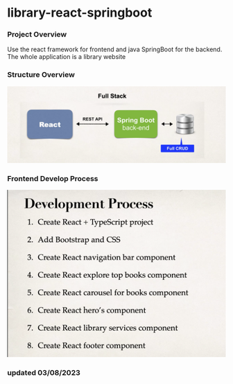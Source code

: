 # library-react-springboot

### Project Overview
Use the react framework for frontend and java SpringBoot for the backend. The whole application is a library website

### Structure Overview
![](structureMap.png)

### Frontend Develop Process
![](frontendStep.png)

### updated 03/08/2023